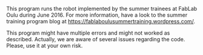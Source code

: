 This program runs the robot implemented by the summer trainees at FabLab Oulu during June 2016. For more information, have a look to the summer training program blog at https://fablaboulusummertraining.wordpress.com/. 

This program might have multiple errors and might not worked as described. Actually, we are aware of several issues regarding the code. Please, use it at your own risk.